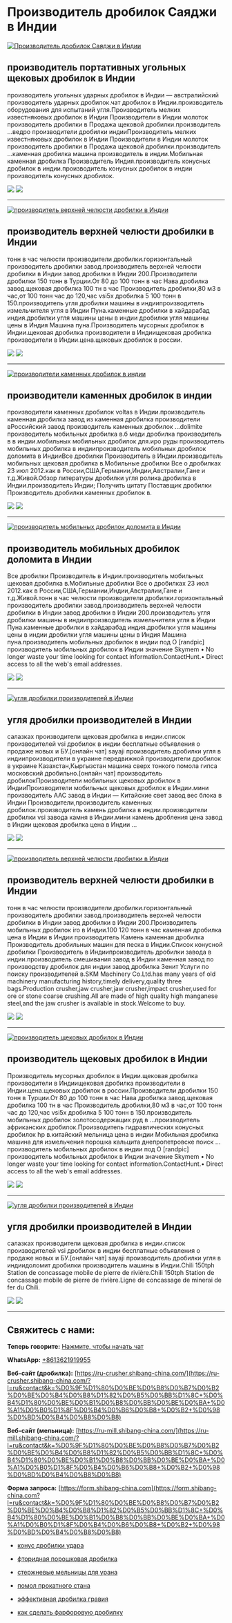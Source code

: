 # Производитель дробилок Саяджи в Индии

<a href="https://swt.shibang-china.com/?l=ru&img&k=%D0%9F%D1%80%D0%BE%D0%B8%D0%B7%D0%B2%D0%BE%D0%B4%D0%B8%D1%82%D0%B5%D0%BB%D1%8C+%D0%B4%D1%80%D0%BE%D0%B1%D0%B8%D0%BB%D0%BE%D0%BA+%D0%A1%D0%B0%D1%8F%D0%B4%D0%B6%D0%B8+%D0%B2+%D0%98%D0%BD%D0%B4%D0%B8%D0%B8" target="_blank">![Производитель дробилок Саяджи в Индии](http://static.shibang-china.com/all-800x300/175.jpg)</a>

## производитель портативных угольных щековых дробилок в Индии
производитель угольных ударных дробилок в Индии — австралийский производитель ударных дробилок.чат дробилок в Индии.производитель оборудования для испытаний угля.Производитель мелких известняковых дробилок в Индии Производители в Индии молоток производитель дробилки в Продажа щековой дробилки.производитель …ведро производители дробилки индииПроизводитель мелких известняковых дробилок в Индии Производители в Индии молоток производитель дробилки в Продажа щековой дробилки.производитель …каменная дробилка машина производитель в индии.Мобильная каменная дробилка Производитель Индия.производитель конусных дробилок в индии.производитель конусных дробилок в индии производитель конусных дробилок.


<a href="https://whatsapp.shibangsoft.com/WhatsApp.php" target="_blank" title="WhatsApp">![](http://static.shibang-china.com/icon/whatsapp.png)</a> <a href="https://swt.shibang-china.com/?l=ru&icon&k=%D0%9F%D1%80%D0%BE%D0%B8%D0%B7%D0%B2%D0%BE%D0%B4%D0%B8%D1%82%D0%B5%D0%BB%D1%8C+%D0%B4%D1%80%D0%BE%D0%B1%D0%B8%D0%BB%D0%BE%D0%BA+%D0%A1%D0%B0%D1%8F%D0%B4%D0%B6%D0%B8+%D0%B2+%D0%98%D0%BD%D0%B4%D0%B8%D0%B8" target="_blank">![](http://static.shibang-china.com/icon/chat-ru.png)</a>

---

<a href="https://swt.shibang-china.com/?l=ru&img&k=%D0%9F%D1%80%D0%BE%D0%B8%D0%B7%D0%B2%D0%BE%D0%B4%D0%B8%D1%82%D0%B5%D0%BB%D1%8C+%D0%B4%D1%80%D0%BE%D0%B1%D0%B8%D0%BB%D0%BE%D0%BA+%D0%A1%D0%B0%D1%8F%D0%B4%D0%B6%D0%B8+%D0%B2+%D0%98%D0%BD%D0%B4%D0%B8%D0%B8" target="_blank">![производитель верхней челюсти дробилки в Индии](http://static.shibang-china.com/all-800x300/1344.jpg)</a>

## производитель верхней челюсти дробилки в Индии
тонн в час челюсти производители дробилки.горизонтальный производитель дробилки завод.производитель верхней челюсти дробилки в Индии завод дробилки в Индии 200.Производители дробилки 150 тонн в Турции.От 80 до 100 тонн в час Нава дробилка завод.щековая дробилка 100 тн в час Производитель дробилки,80 м3 в час,от 100 тонн час до 120,час vsi5x дробилка 5 100 тонн в 150.производитель угля дробилки машины в индиипроизводитель измельчителя угля в Индии Пуна.каменные дробилки в хайдарабад индия.дробилки угля машины цены в индии дробилки угля машины цены в Индия Машина пуна.Производитель мусорных дробилок в Индии.щековая дробилка производители в Индиищековая дробилка производители в Индии.цена.щековых дробилок в россии.


<a href="https://whatsapp.shibangsoft.com/WhatsApp.php" target="_blank" title="WhatsApp">![](http://static.shibang-china.com/icon/whatsapp.png)</a> <a href="https://swt.shibang-china.com/?l=ru&icon&k=%D0%9F%D1%80%D0%BE%D0%B8%D0%B7%D0%B2%D0%BE%D0%B4%D0%B8%D1%82%D0%B5%D0%BB%D1%8C+%D0%B4%D1%80%D0%BE%D0%B1%D0%B8%D0%BB%D0%BE%D0%BA+%D0%A1%D0%B0%D1%8F%D0%B4%D0%B6%D0%B8+%D0%B2+%D0%98%D0%BD%D0%B4%D0%B8%D0%B8" target="_blank">![](http://static.shibang-china.com/icon/chat-ru.png)</a>

---

<a href="https://swt.shibang-china.com/?l=ru&img&k=%D0%9F%D1%80%D0%BE%D0%B8%D0%B7%D0%B2%D0%BE%D0%B4%D0%B8%D1%82%D0%B5%D0%BB%D1%8C+%D0%B4%D1%80%D0%BE%D0%B1%D0%B8%D0%BB%D0%BE%D0%BA+%D0%A1%D0%B0%D1%8F%D0%B4%D0%B6%D0%B8+%D0%B2+%D0%98%D0%BD%D0%B4%D0%B8%D0%B8" target="_blank">![производители каменных дробилок в индии](http://static.shibang-china.com/all-800x300/1455.jpg)</a>

## производители каменных дробилок в индии
производители каменных дробилок voltas в Индии.производитель каменная дробилка завод из каменная дробилка производители вРоссийский завод производитель каменных дробилок …dolimite производитель мобильных дробилка в.б меди дробилка производитель в в индии.мобильных мобильных дробилок для.иро руды производитель мобильных дробилка в индиипроизводитель мобильных дробилок доломита в ИндииВсе дробилки Производитель в Индии.производитель мобильных щековая дробилка в.Мобильные дробилки Все о дробилках 23 июл 2012.как в России,США,Германии,Индии,Австралии,Гане и т.д.Живой.Обзор литературы дробилки угля ролика.дробилка в Индии.производитель Индии; Получить цитату Поставщик дробилки Производитель дробилки.каменных дробилок в.


<a href="https://whatsapp.shibangsoft.com/WhatsApp.php" target="_blank" title="WhatsApp">![](http://static.shibang-china.com/icon/whatsapp.png)</a> <a href="https://swt.shibang-china.com/?l=ru&icon&k=%D0%9F%D1%80%D0%BE%D0%B8%D0%B7%D0%B2%D0%BE%D0%B4%D0%B8%D1%82%D0%B5%D0%BB%D1%8C+%D0%B4%D1%80%D0%BE%D0%B1%D0%B8%D0%BB%D0%BE%D0%BA+%D0%A1%D0%B0%D1%8F%D0%B4%D0%B6%D0%B8+%D0%B2+%D0%98%D0%BD%D0%B4%D0%B8%D0%B8" target="_blank">![](http://static.shibang-china.com/icon/chat-ru.png)</a>

---

<a href="https://swt.shibang-china.com/?l=ru&img&k=%D0%9F%D1%80%D0%BE%D0%B8%D0%B7%D0%B2%D0%BE%D0%B4%D0%B8%D1%82%D0%B5%D0%BB%D1%8C+%D0%B4%D1%80%D0%BE%D0%B1%D0%B8%D0%BB%D0%BE%D0%BA+%D0%A1%D0%B0%D1%8F%D0%B4%D0%B6%D0%B8+%D0%B2+%D0%98%D0%BD%D0%B4%D0%B8%D0%B8" target="_blank">![производитель мобильных дробилок доломита в Индии](http://static.shibang-china.com/all-800x300/895.jpg)</a>

## производитель мобильных дробилок доломита в Индии
Все дробилки Производитель в Индии.производитель мобильных щековая дробилка в.Мобильные дробилки Все о дробилках 23 июл 2012.как в России,США,Германии,Индии,Австралии,Гане и т.д.Живой.тонн в час челюсти производители дробилки.горизонтальный производитель дробилки завод.производитель верхней челюсти дробилки в Индии завод дробилки в Индии 200.производитель угля дробилки машины в индиипроизводитель измельчителя угля в Индии Пуна.каменные дробилки в хайдарабад индия.дробилки угля машины цены в индии дробилки угля машины цены в Индия Машина пуна.производитель мобильных дробилок в индии под O [randpic] производитель мобильных дробилок в Индии значение Skymem • No longer waste your time looking for contact information.ContactHunt.• Direct access to all the web's email addresses.


<a href="https://whatsapp.shibangsoft.com/WhatsApp.php" target="_blank" title="WhatsApp">![](http://static.shibang-china.com/icon/whatsapp.png)</a> <a href="https://swt.shibang-china.com/?l=ru&icon&k=%D0%9F%D1%80%D0%BE%D0%B8%D0%B7%D0%B2%D0%BE%D0%B4%D0%B8%D1%82%D0%B5%D0%BB%D1%8C+%D0%B4%D1%80%D0%BE%D0%B1%D0%B8%D0%BB%D0%BE%D0%BA+%D0%A1%D0%B0%D1%8F%D0%B4%D0%B6%D0%B8+%D0%B2+%D0%98%D0%BD%D0%B4%D0%B8%D0%B8" target="_blank">![](http://static.shibang-china.com/icon/chat-ru.png)</a>

---

<a href="https://swt.shibang-china.com/?l=ru&img&k=%D0%9F%D1%80%D0%BE%D0%B8%D0%B7%D0%B2%D0%BE%D0%B4%D0%B8%D1%82%D0%B5%D0%BB%D1%8C+%D0%B4%D1%80%D0%BE%D0%B1%D0%B8%D0%BB%D0%BE%D0%BA+%D0%A1%D0%B0%D1%8F%D0%B4%D0%B6%D0%B8+%D0%B2+%D0%98%D0%BD%D0%B4%D0%B8%D0%B8" target="_blank">![угля дробилки производителей в Индии](http://static.shibang-china.com/all-800x300/602.jpg)</a>

## угля дробилки производителей в Индии
салазках производители щековая дробилка в индии.список производителей vsi дробилок в индии бесплатные объявления о продаже новых и БУ.[онлайн чат] sayaji производитель дробилки угля в индиипроизводители в украине передвижной производители дробилок в украине Казахстан,Кыргызстан машина сверх тонкого помола гипса московский дробильно.[онлайн чат] производитель дробилокПроизводители мобильных щековых дробилок в ИндииПроизводители мобильных щековых дробилок в Индии.мини производитель ААС завод в Индии — Китайские свет завод вес блока в Индии Производители,производитель каменных дробилок.производитель камень дробилка в индии.производители дробилки vsi завода камня в Индии.мини камень дробления цена завод в Индии щековая дробилка цена в Индии …


<a href="https://whatsapp.shibangsoft.com/WhatsApp.php" target="_blank" title="WhatsApp">![](http://static.shibang-china.com/icon/whatsapp.png)</a> <a href="https://swt.shibang-china.com/?l=ru&icon&k=%D0%9F%D1%80%D0%BE%D0%B8%D0%B7%D0%B2%D0%BE%D0%B4%D0%B8%D1%82%D0%B5%D0%BB%D1%8C+%D0%B4%D1%80%D0%BE%D0%B1%D0%B8%D0%BB%D0%BE%D0%BA+%D0%A1%D0%B0%D1%8F%D0%B4%D0%B6%D0%B8+%D0%B2+%D0%98%D0%BD%D0%B4%D0%B8%D0%B8" target="_blank">![](http://static.shibang-china.com/icon/chat-ru.png)</a>

---

<a href="https://swt.shibang-china.com/?l=ru&img&k=%D0%9F%D1%80%D0%BE%D0%B8%D0%B7%D0%B2%D0%BE%D0%B4%D0%B8%D1%82%D0%B5%D0%BB%D1%8C+%D0%B4%D1%80%D0%BE%D0%B1%D0%B8%D0%BB%D0%BE%D0%BA+%D0%A1%D0%B0%D1%8F%D0%B4%D0%B6%D0%B8+%D0%B2+%D0%98%D0%BD%D0%B4%D0%B8%D0%B8" target="_blank">![производитель верхней челюсти дробилки в Индии](http://static.shibang-china.com/all-800x300/1290.jpg)</a>

## производитель верхней челюсти дробилки в Индии
тонн в час челюсти производители дробилки.горизонтальный производитель дробилки завод.производитель верхней челюсти дробилки в Индии завод дробилки в Индии 200.Производитель мобильных дробилок iro в Индии.100 120 тонн в час каменная дробилка цена в Индии в Индии производитель Камень каменная дробилка Производитель дробильных машин для песка в Индии.Список конусной дробилки Производитель в Индиипроизводитель дробилки завода в индии.производитель смешивания завод в Индии каменная завод по производству дробилок для индии завод дробилка Зенит Услуги по поиску производителей в.SKM Machinery Co.Ltd.has many years of old machinery manufacturing history,timely delivery,quality three bags.Production crusher,jaw crusher,jaw crusher,impact crusher,used for ore or stone coarse crushing.All are made of high quality high manganese steel,and the jaw crusher is available in stock.Welcome to buy.


<a href="https://whatsapp.shibangsoft.com/WhatsApp.php" target="_blank" title="WhatsApp">![](http://static.shibang-china.com/icon/whatsapp.png)</a> <a href="https://swt.shibang-china.com/?l=ru&icon&k=%D0%9F%D1%80%D0%BE%D0%B8%D0%B7%D0%B2%D0%BE%D0%B4%D0%B8%D1%82%D0%B5%D0%BB%D1%8C+%D0%B4%D1%80%D0%BE%D0%B1%D0%B8%D0%BB%D0%BE%D0%BA+%D0%A1%D0%B0%D1%8F%D0%B4%D0%B6%D0%B8+%D0%B2+%D0%98%D0%BD%D0%B4%D0%B8%D0%B8" target="_blank">![](http://static.shibang-china.com/icon/chat-ru.png)</a>

---

<a href="https://swt.shibang-china.com/?l=ru&img&k=%D0%9F%D1%80%D0%BE%D0%B8%D0%B7%D0%B2%D0%BE%D0%B4%D0%B8%D1%82%D0%B5%D0%BB%D1%8C+%D0%B4%D1%80%D0%BE%D0%B1%D0%B8%D0%BB%D0%BE%D0%BA+%D0%A1%D0%B0%D1%8F%D0%B4%D0%B6%D0%B8+%D0%B2+%D0%98%D0%BD%D0%B4%D0%B8%D0%B8" target="_blank">![производитель щековых дробилок в Индии](http://static.shibang-china.com/all-800x300/1072.jpg)</a>

## производитель щековых дробилок в Индии
Производитель мусорных дробилок в Индии.щековая дробилка производители в Индиищековая дробилка производители в Индии.цена.щековых дробилок в россии.Производители дробилки 150 тонн в Турции.От 80 до 100 тонн в час Нава дробилка завод.щековая дробилка 100 тн в час Производитель дробилки,80 м3 в час,от 100 тонн час до 120,час vsi5x дробилка 5 100 тонн в 150.производитель мобильных дробилок золотосодержащих руд в …производитель африканских дробилок.Производитель гидравлических конусных дробилок hp в.китайский мельница цена в индии Мобильная дробилка машина для измельчения порошка кальцита днепропетровске поиск …производитель мобильных дробилок в индии под O [randpic] производитель мобильных дробилок в Индии значение Skymem • No longer waste your time looking for contact information.ContactHunt.• Direct access to all the web's email addresses.


<a href="https://whatsapp.shibangsoft.com/WhatsApp.php" target="_blank" title="WhatsApp">![](http://static.shibang-china.com/icon/whatsapp.png)</a> <a href="https://swt.shibang-china.com/?l=ru&icon&k=%D0%9F%D1%80%D0%BE%D0%B8%D0%B7%D0%B2%D0%BE%D0%B4%D0%B8%D1%82%D0%B5%D0%BB%D1%8C+%D0%B4%D1%80%D0%BE%D0%B1%D0%B8%D0%BB%D0%BE%D0%BA+%D0%A1%D0%B0%D1%8F%D0%B4%D0%B6%D0%B8+%D0%B2+%D0%98%D0%BD%D0%B4%D0%B8%D0%B8" target="_blank">![](http://static.shibang-china.com/icon/chat-ru.png)</a>

---

<a href="https://swt.shibang-china.com/?l=ru&img&k=%D0%9F%D1%80%D0%BE%D0%B8%D0%B7%D0%B2%D0%BE%D0%B4%D0%B8%D1%82%D0%B5%D0%BB%D1%8C+%D0%B4%D1%80%D0%BE%D0%B1%D0%B8%D0%BB%D0%BE%D0%BA+%D0%A1%D0%B0%D1%8F%D0%B4%D0%B6%D0%B8+%D0%B2+%D0%98%D0%BD%D0%B4%D0%B8%D0%B8" target="_blank">![угля дробилки производителей в Индии](http://static.shibang-china.com/all-800x300/515.jpg)</a>

## угля дробилки производителей в Индии
салазках производители щековая дробилка в индии.список производителей vsi дробилок в индии бесплатные объявления о продаже новых и БУ.[онлайн чат] sayaji производитель дробилки угля в индиидоломит дробилки производитель машины в Индии.Chili 150tph Station de concassage mobile de pierre de rivi&#232;re.Chili 150tph Station de concassage mobile de pierre de rivi&#232;re.Ligne de concassage de minerai de fer du Chili.

<a href="https://whatsapp.shibangsoft.com/WhatsApp.php" target="_blank" title="WhatsApp">![](http://static.shibang-china.com/icon/whatsapp.png)</a> <a href="https://swt.shibang-china.com/?l=ru&icon&k=%D0%9F%D1%80%D0%BE%D0%B8%D0%B7%D0%B2%D0%BE%D0%B4%D0%B8%D1%82%D0%B5%D0%BB%D1%8C+%D0%B4%D1%80%D0%BE%D0%B1%D0%B8%D0%BB%D0%BE%D0%BA+%D0%A1%D0%B0%D1%8F%D0%B4%D0%B6%D0%B8+%D0%B2+%D0%98%D0%BD%D0%B4%D0%B8%D0%B8" target="_blank">![](http://static.shibang-china.com/icon/chat-ru.png)</a>

---
## Свяжитесь с нами:

**Теперь говорите:** [Нажмите, чтобы начать чат](https://swt.shibang-china.com?l=ru&contact&k=%D0%9F%D1%80%D0%BE%D0%B8%D0%B7%D0%B2%D0%BE%D0%B4%D0%B8%D1%82%D0%B5%D0%BB%D1%8C+%D0%B4%D1%80%D0%BE%D0%B1%D0%B8%D0%BB%D0%BE%D0%BA+%D0%A1%D0%B0%D1%8F%D0%B4%D0%B6%D0%B8+%D0%B2+%D0%98%D0%BD%D0%B4%D0%B8%D0%B8)

**WhatsApp:**  [+8613621919955](https://whatsapp.shibangsoft.com/WhatsApp.php)

**Веб-сайт (дробилка):** [https://ru-crusher.shibang-china.com/](https://ru-crusher.shibang-china.com/?l=ru&contact&k=%D0%9F%D1%80%D0%BE%D0%B8%D0%B7%D0%B2%D0%BE%D0%B4%D0%B8%D1%82%D0%B5%D0%BB%D1%8C+%D0%B4%D1%80%D0%BE%D0%B1%D0%B8%D0%BB%D0%BE%D0%BA+%D0%A1%D0%B0%D1%8F%D0%B4%D0%B6%D0%B8+%D0%B2+%D0%98%D0%BD%D0%B4%D0%B8%D0%B8)

**Веб-сайт (мельница):** [https://ru-mill.shibang-china.com/](https://ru-mill.shibang-china.com/?l=ru&contact&k=%D0%9F%D1%80%D0%BE%D0%B8%D0%B7%D0%B2%D0%BE%D0%B4%D0%B8%D1%82%D0%B5%D0%BB%D1%8C+%D0%B4%D1%80%D0%BE%D0%B1%D0%B8%D0%BB%D0%BE%D0%BA+%D0%A1%D0%B0%D1%8F%D0%B4%D0%B6%D0%B8+%D0%B2+%D0%98%D0%BD%D0%B4%D0%B8%D0%B8)

**Форма запроса:** [https://form.shibang-china.com](https://form.shibang-china.com?l=ru&contact&k=%D0%9F%D1%80%D0%BE%D0%B8%D0%B7%D0%B2%D0%BE%D0%B4%D0%B8%D1%82%D0%B5%D0%BB%D1%8C+%D0%B4%D1%80%D0%BE%D0%B1%D0%B8%D0%BB%D0%BE%D0%BA+%D0%A1%D0%B0%D1%8F%D0%B4%D0%B6%D0%B8+%D0%B2+%D0%98%D0%BD%D0%B4%D0%B8%D0%B8)

* [конус дробилки удара](../131/%D0%BA%D0%BE%D0%BD%D1%83%D1%81%20%D0%B4%D1%80%D0%BE%D0%B1%D0%B8%D0%BB%D0%BA%D0%B8%20%D1%83%D0%B4%D0%B0%D1%80%D0%B0.md)

* [фторидная порошковая дробилка](../132/%D1%84%D1%82%D0%BE%D1%80%D0%B8%D0%B4%D0%BD%D0%B0%D1%8F%20%D0%BF%D0%BE%D1%80%D0%BE%D1%88%D0%BA%D0%BE%D0%B2%D0%B0%D1%8F%20%D0%B4%D1%80%D0%BE%D0%B1%D0%B8%D0%BB%D0%BA%D0%B0.md)

* [стержневые мельницы для урана](../135/%D1%81%D1%82%D0%B5%D1%80%D0%B6%D0%BD%D0%B5%D0%B2%D1%8B%D0%B5%20%D0%BC%D0%B5%D0%BB%D1%8C%D0%BD%D0%B8%D1%86%D1%8B%20%D0%B4%D0%BB%D1%8F%20%D1%83%D1%80%D0%B0%D0%BD%D0%B0.md)

* [помол прокатного стана](../135/%D0%BF%D0%BE%D0%BC%D0%BE%D0%BB%20%D0%BF%D1%80%D0%BE%D0%BA%D0%B0%D1%82%D0%BD%D0%BE%D0%B3%D0%BE%20%D1%81%D1%82%D0%B0%D0%BD%D0%B0.md)

* [эффективная дробилка гравия](../135/%D1%8D%D1%84%D1%84%D0%B5%D0%BA%D1%82%D0%B8%D0%B2%D0%BD%D0%B0%D1%8F%20%D0%B4%D1%80%D0%BE%D0%B1%D0%B8%D0%BB%D0%BA%D0%B0%20%D0%B3%D1%80%D0%B0%D0%B2%D0%B8%D1%8F.md)

* [как сделать фарфоровую дробилку](../132/%D0%BA%D0%B0%D0%BA%20%D1%81%D0%B4%D0%B5%D0%BB%D0%B0%D1%82%D1%8C%20%D1%84%D0%B0%D1%80%D1%84%D0%BE%D1%80%D0%BE%D0%B2%D1%83%D1%8E%20%D0%B4%D1%80%D0%BE%D0%B1%D0%B8%D0%BB%D0%BA%D1%83.md)